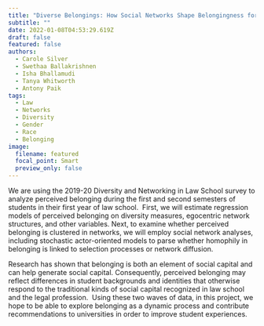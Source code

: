```yaml
---
title: "Diverse Belongings: How Social Networks Shape Belongingness for Law Students"
subtitle: ""
date: 2022-01-08T04:53:29.619Z
draft: false
featured: false
authors:
  - Carole Silver
  - Swethaa Ballakrishnen
  - Isha Bhallamudi
  - Tanya Whitworth
  - Antony Paik
tags:
  - Law
  - Networks
  - Diversity
  - Gender
  - Race
  - Belonging
image:
  filename: featured
  focal_point: Smart
  preview_only: false
---
```

<!--StartFragment-->

We are using the 2019-20 Diversity and Networking in Law School survey to analyze perceived belonging during the first and second semesters of students in their first year of law school.  First, we will estimate regression models of perceived belonging on diversity measures, egocentric network structures, and other variables. Next, to examine whether perceived belonging is clustered in networks, we will employ social network analyses, including stochastic actor-oriented models to parse whether homophily in belonging is linked to selection processes or network diffusion. 

Research has shown that belonging is both an element of social capital and can help generate social capital. Consequently, perceived belonging may reflect differences in student backgrounds and identities that otherwise respond to the traditional kinds of social capital recognized in law school and the legal profession.  Using these two waves of data, in this project, we hope to be able to explore belonging as a dynamic process and contribute recommendations to universities in order to improve student experiences.

<!--EndFragment-->